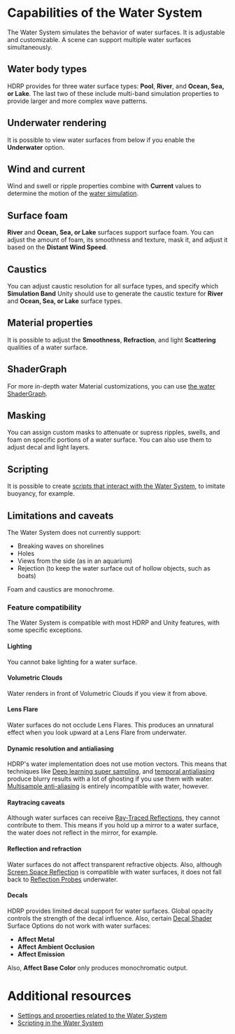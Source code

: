 
# Capabilities of the Water System
The Water System simulates the behavior of water surfaces. It is adjustable and customizable.
A scene can support multiple water surfaces simultaneously.

## Water body types
HDRP provides for three water surface types: **Pool**, **River**, and **Ocean, Sea, or Lake**. The last two of these include multi-band simulation properties to provide larger and more complex wave patterns.

## Underwater rendering
It is possible to view water surfaces from below if you enable the **Underwater** option.

## Wind and current
Wind and swell or ripple properties combine with **Current** values to determine the motion of the [water simulation](WaterSystem-simulation.md).

## Surface foam
**River** and **Ocean, Sea, or Lake** surfaces support surface foam. You can adjust the amount of foam, its smoothness and texture, mask it, and adjust it based on the **Distant Wind Speed**.

##  Caustics
You can adjust caustic resolution for all surface types, and specify which **Simulation Band** Unity should use to generate the caustic texture for  **River** and **Ocean, Sea, or Lake** surface types.

## Material properties
It is possible to adjust the **Smoothness**, **Refraction**, and light **Scattering** qualities of a water surface.

## ShaderGraph
For more in-depth water Material customizations, you can use [the water ShaderGraph](master-stack-water.md).

## Masking
You can assign custom masks to attenuate or supress ripples, swells, and foam on specific portions of a water surface. You can also use them to adjust decal and light layers.
## Scripting
It is possible to create [scripts that interact with the Water System](WaterSystem-scripting.md), to imitate buoyancy, for example.

## Limitations and caveats
The Water System does not currently support:
* Breaking waves on shorelines
* Holes
* Views from the side (as in an aquarium)
* Rejection (to keep the water surface out of hollow objects, such as boats)

Foam and caustics are monochrome.
### Feature compatibility
The Water System is compatible with most HDRP and Unity features, with some specific exceptions.
#### Lighting
You cannot bake lighting for a water surface.
#### Volumetric Clouds
Water renders in front of Volumetric Clouds if you view it from above.
#### Lens Flare
Water surfaces do not occlude Lens Flares. This produces an unnatural effect when you look upward at a Lens Flare from underwater.
#### Dynamic resolution and antialiasing
HDRP's water implementation does not use motion vectors. This means that techniques like [Deep learning super sampling](deep-learning-super-sampling-in-hdrp.md), and [temporal antialiasing](Anti-Aliasing.md) produce blurry results with a lot of ghosting if you use them with water. [Multisample anti-aliasing](Anti-Aliasing.html#MSAA) is entirely incompatible with water, however.


#### Raytracing caveats
Although water surfaces can receive [Ray-Traced Reflections](Ray-Traced-Reflections.md), they cannot contribute to them. This means if you hold up a mirror to a water surface, the water does not reflect in the mirror, for example.

#### Reflection and refraction
Water surfaces do not affect transparent refractive objects.
Also, although [Screen Space Reflection](Override-Screen-Space-Reflection.md) is compatible with water surfaces, it does not fall back to [Reflection Probes](Reflection-in-HDRP.md) underwater.

#### Decals
HDRP provides limited decal support for water surfaces. Global opacity controls the strength of the decal influence. Also, certain [Decal Shader](Decal-Shader.md) Surface Options do not work with water surfaces:
* **Affect Metal**
* **Affect Ambient Occlusion**
* **Affect Emission**

Also, **Affect Base Color** only produces monochromatic output.


# Additional resources
* [Settings and properties related to the Water System](WaterSystem-Properties.md)
* [Scripting in the Water System](WaterSystem-scripting.md)
